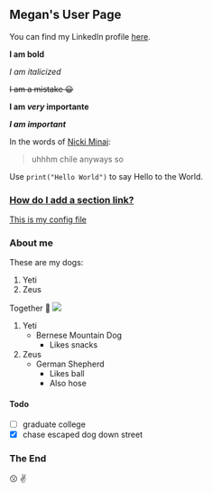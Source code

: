 ## Megan's User Page

You can find my LinkedIn profile [here](linkedin.com/in/megan-choi-6922181a1).

**I am bold**

*I am italicized*

~~I am a mistake :grinning:~~

**I am _very_ importante**

***I am important***

In the words of [Nicki Minaj](https://www.youtube.com/watch?v=CrPUvC7q6AY):
> uhhhm chile anyways so

Use `print("Hello World")` to say Hello to the World.

### [How do I add a section link?](https://docs.github.com/en/free-pro-team@latest/github/writing-on-github/basic-writing-and-formatting-syntax)

[This is my config file](_config.yml)

### About me
These are my dogs:
1. Yeti
2. Zeus

Together :dancers:
![](IMG_5796.HEIC)

1. Yeti
   - Bernese Mountain Dog
     - Likes snacks
2. Zeus
   - German Shepherd 
     - Likes ball
     - Also hose
#### Todo
- [ ] graduate college
- [x] chase escaped dog down street

### The End
:kissing: :v:
